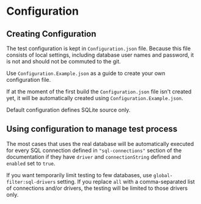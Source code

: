 # Configuration

## Creating Configuration

The test configuration is kept in `Configuration.json` file. Because this file 
consists of local settings, including database user names and password, it is not
and should not be commuted to the git. 

Use `Configuration.Example.json` as a guide to create your own configuration file. 

If at the moment of the first build the `Configuration.json` file isn't created 
yet, it will be automatically created using `Configuration.Example.json`.

Default configuration defines SQLite source only. 

## Using configuration to manage test process

The most cases that uses the real database will be automatically executed 
for every SQL connection defined in `"sql-connections"` section of the documentation
if they have `driver` and `connectionString` defined and `enabled` set to `true`. 

If you want temporarily limit testing to few databases, use `global-filter:sql-drivers` setting.
If you replace `all` with a comma-separated list of connections and/or drivers, 
the testing will be limited to those drivers only. 